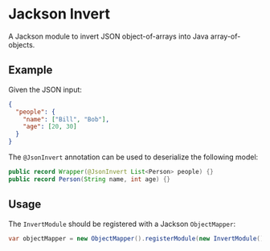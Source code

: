 # Jackson Invert

A Jackson module to invert JSON object-of-arrays into Java array-of-objects.

## Example

Given the JSON input:

```json
{
  "people": {
    "name": ["Bill", "Bob"],
    "age": [20, 30]
  }
}
```

The ``@JsonInvert`` annotation can be used to deserialize the following model:

```java
public record Wrapper(@JsonInvert List<Person> people) {}
public record Person(String name, int age) {}
```

## Usage

The ``InvertModule`` should be registered with a Jackson ``ObjectMapper``:

```java
var objectMapper = new ObjectMapper().registerModule(new InvertModule());
```
